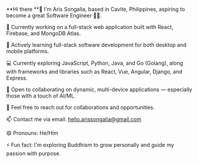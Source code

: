 **Hi there **👋
I'm Aris Songalia, based in Cavite, Philippines, aspiring to become a great Software Engineer 🧑‍💻.

🔭 Currently working on a full-stack web application built with React, Firebase, and MongoDB Atlas.

🌱 Actively learning full-stack software development for both desktop and mobile platforms.

💻 Currently exploring JavaScript, Python, Java, and Go (Golang), along with frameworks and libraries such as React, Vue, Angular, Django, and Express.

👯 Open to collaborating on dynamic, multi-device applications — especially those with a touch of AI/ML.

💬 Feel free to reach out for collaborations and opportunities.

📫 Contact me via email: hello.arissongalia@gmail.com

😄 Pronouns: He/Him

⚡ Fun fact: I'm exploring Buddhism to grow personally and guide my passion with purpose.
